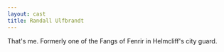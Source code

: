 ```yaml
---
layout: cast
title: Randall Ulfbrandt
---
```


That's me. Formerly one of the Fangs of Fenrir in Helmcliff's city guard. 